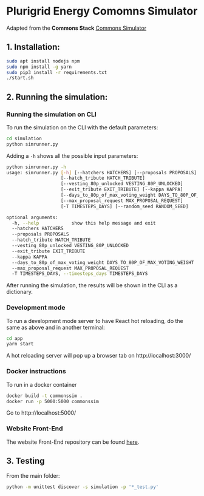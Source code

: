 # Plurigrid Energy Comomns Simulator

Adapted from the **Commons Stack** [Commons Simulator](https://github.com/commons-stack/commons-simulator)

## 1. Installation:

```sh
sudo apt install nodejs npm
sudo npm install -g yarn
sudo pip3 install -r requirements.txt
./start.sh
```

## 2. Running the simulation:

### Running the simulation on CLI
To run the simulation on the CLI with the
default parameters:

```sh
cd simulation
python simrunner.py
```

Adding a `-h` shows all the possible input parameters:

``` sh
python simrunner.py -h
usage: simrunner.py [-h] [--hatchers HATCHERS] [--proposals PROPOSALS]
                    [--hatch_tribute HATCH_TRIBUTE]
                    [--vesting_80p_unlocked VESTING_80P_UNLOCKED]
                    [--exit_tribute EXIT_TRIBUTE] [--kappa KAPPA]
                    [--days_to_80p_of_max_voting_weight DAYS_TO_80P_OF_MAX_VOTING_WEIGHT]
                    [--max_proposal_request MAX_PROPOSAL_REQUEST]
                    [-T TIMESTEPS_DAYS] [--random_seed RANDOM_SEED]

optional arguments:
  -h, --help            show this help message and exit
  --hatchers HATCHERS
  --proposals PROPOSALS
  --hatch_tribute HATCH_TRIBUTE
  --vesting_80p_unlocked VESTING_80P_UNLOCKED
  --exit_tribute EXIT_TRIBUTE
  --kappa KAPPA
  --days_to_80p_of_max_voting_weight DAYS_TO_80P_OF_MAX_VOTING_WEIGHT
  --max_proposal_request MAX_PROPOSAL_REQUEST
  -T TIMESTEPS_DAYS, --timesteps_days TIMESTEPS_DAYS

```
After running the simulation, the results will be shown in the CLI as a dictionary.

### Development mode

To run a development mode server to have React hot reloading, do the same as above and in another terminal:
```sh
cd app
yarn start
```

A hot reloading server will pop up a browser tab on http://localhost:3000/

### Docker instructions

To run in a docker container

```sh
docker build -t commonssim .
docker run -p 5000:5000 commonssim
```

Go to http://localhost:5000/

### Website Front-End

The website Front-End repository can be found [here](https://github.com/commons-stack/c-sim-front-end).

## 3. Testing
From the main folder:
``` sh
python -m unittest discover -s simulation -p '*_test.py'
```
